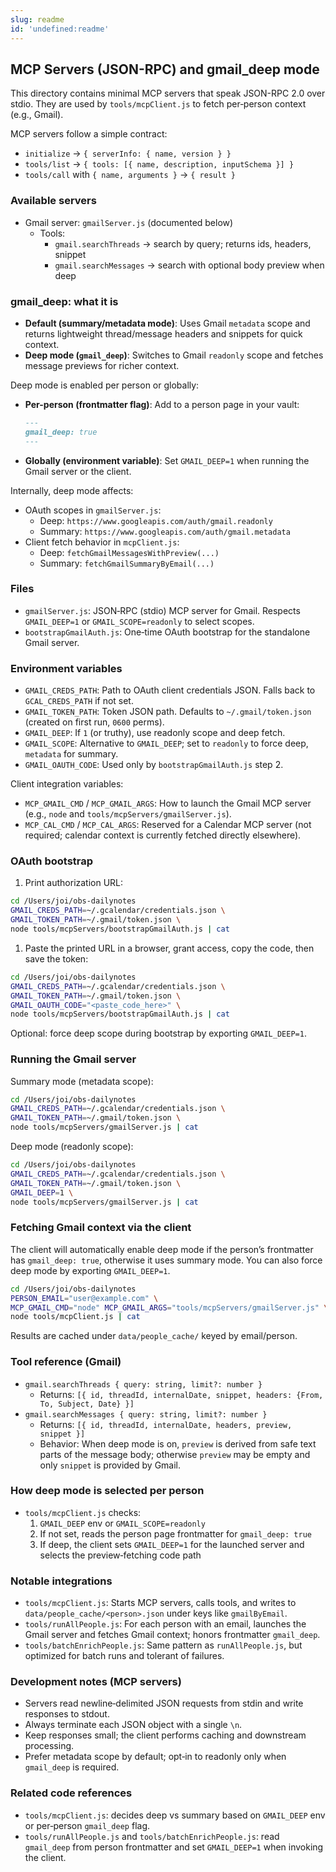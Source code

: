 ```yaml
---
slug: readme
id: 'undefined:readme'
---
```

## MCP Servers (JSON-RPC) and gmail_deep mode

This directory contains minimal MCP servers that speak JSON-RPC 2.0 over stdio. They are used by `tools/mcpClient.js` to fetch per‑person context (e.g., Gmail).

MCP servers follow a simple contract:

- `initialize` → `{ serverInfo: { name, version } }`
- `tools/list` → `{ tools: [{ name, description, inputSchema }] }`
- `tools/call` with `{ name, arguments }` → `{ result }`

### Available servers

- Gmail server: `gmailServer.js` (documented below)
  - Tools:
    - `gmail.searchThreads` → search by query; returns ids, headers, snippet
    - `gmail.searchMessages` → search with optional body preview when deep

### gmail_deep: what it is

- **Default (summary/metadata mode)**: Uses Gmail `metadata` scope and returns lightweight thread/message headers and snippets for quick context.
- **Deep mode (`gmail_deep`)**: Switches to Gmail `readonly` scope and fetches message previews for richer context.

Deep mode is enabled per person or globally:

- **Per-person (frontmatter flag)**: Add to a person page in your vault:

  ```markdown
  ---
  gmail_deep: true
  ---
  ```

- **Globally (environment variable)**: Set `GMAIL_DEEP=1` when running the Gmail server or the client.

Internally, deep mode affects:

- OAuth scopes in `gmailServer.js`:
  - Deep: `https://www.googleapis.com/auth/gmail.readonly`
  - Summary: `https://www.googleapis.com/auth/gmail.metadata`
- Client fetch behavior in `mcpClient.js`:
  - Deep: `fetchGmailMessagesWithPreview(...)`
  - Summary: `fetchGmailSummaryByEmail(...)`

### Files

- `gmailServer.js`: JSON‑RPC (stdio) MCP server for Gmail. Respects `GMAIL_DEEP=1` or `GMAIL_SCOPE=readonly` to select scopes.
- `bootstrapGmailAuth.js`: One‑time OAuth bootstrap for the standalone Gmail server.

### Environment variables

- `GMAIL_CREDS_PATH`: Path to OAuth client credentials JSON. Falls back to `GCAL_CREDS_PATH` if not set.
- `GMAIL_TOKEN_PATH`: Token JSON path. Defaults to `~/.gmail/token.json` (created on first run, `0600` perms).
- `GMAIL_DEEP`: If `1` (or truthy), use readonly scope and deep fetch.
- `GMAIL_SCOPE`: Alternative to `GMAIL_DEEP`; set to `readonly` to force deep, `metadata` for summary.
- `GMAIL_OAUTH_CODE`: Used only by `bootstrapGmailAuth.js` step 2.

Client integration variables:

- `MCP_GMAIL_CMD` / `MCP_GMAIL_ARGS`: How to launch the Gmail MCP server (e.g., `node` and `tools/mcpServers/gmailServer.js`).
- `MCP_CAL_CMD` / `MCP_CAL_ARGS`: Reserved for a Calendar MCP server (not required; calendar context is currently fetched directly elsewhere).

### OAuth bootstrap

1. Print authorization URL:

```bash
cd /Users/joi/obs-dailynotes
GMAIL_CREDS_PATH=~/.gcalendar/credentials.json \
GMAIL_TOKEN_PATH=~/.gmail/token.json \
node tools/mcpServers/bootstrapGmailAuth.js | cat
```

1. Paste the printed URL in a browser, grant access, copy the code, then save the token:

```bash
cd /Users/joi/obs-dailynotes
GMAIL_CREDS_PATH=~/.gcalendar/credentials.json \
GMAIL_TOKEN_PATH=~/.gmail/token.json \
GMAIL_OAUTH_CODE="<paste_code_here>" \
node tools/mcpServers/bootstrapGmailAuth.js | cat
```

Optional: force deep scope during bootstrap by exporting `GMAIL_DEEP=1`.

### Running the Gmail server

Summary mode (metadata scope):

```bash
cd /Users/joi/obs-dailynotes
GMAIL_CREDS_PATH=~/.gcalendar/credentials.json \
GMAIL_TOKEN_PATH=~/.gmail/token.json \
node tools/mcpServers/gmailServer.js | cat
```

Deep mode (readonly scope):

```bash
cd /Users/joi/obs-dailynotes
GMAIL_CREDS_PATH=~/.gcalendar/credentials.json \
GMAIL_TOKEN_PATH=~/.gmail/token.json \
GMAIL_DEEP=1 \
node tools/mcpServers/gmailServer.js | cat
```

### Fetching Gmail context via the client

The client will automatically enable deep mode if the person’s frontmatter has `gmail_deep: true`, otherwise it uses summary mode. You can also force deep mode by exporting `GMAIL_DEEP=1`.

```bash
cd /Users/joi/obs-dailynotes
PERSON_EMAIL="user@example.com" \
MCP_GMAIL_CMD="node" MCP_GMAIL_ARGS="tools/mcpServers/gmailServer.js" \
node tools/mcpClient.js | cat
```

Results are cached under `data/people_cache/` keyed by email/person.

### Tool reference (Gmail)

- `gmail.searchThreads { query: string, limit?: number }`
  - Returns: `[{ id, threadId, internalDate, snippet, headers: {From, To, Subject, Date} }]`
- `gmail.searchMessages { query: string, limit?: number }`
  - Returns: `[{ id, threadId, internalDate, headers, preview, snippet }]`
  - Behavior: When deep mode is on, `preview` is derived from safe text parts of the message body; otherwise `preview` may be empty and only `snippet` is provided by Gmail.

### How deep mode is selected per person

- `tools/mcpClient.js` checks:
  1. `GMAIL_DEEP` env or `GMAIL_SCOPE=readonly`
  1. If not set, reads the person page frontmatter for `gmail_deep: true`
  1. If deep, the client sets `GMAIL_DEEP=1` for the launched server and selects the preview‑fetching code path

### Notable integrations

- `tools/mcpClient.js`: Starts MCP servers, calls tools, and writes to `data/people_cache/<person>.json` under keys like `gmailByEmail`.
- `tools/runAllPeople.js`: For each person with an email, launches the Gmail server and fetches Gmail context; honors frontmatter `gmail_deep`.
- `tools/batchEnrichPeople.js`: Same pattern as `runAllPeople.js`, but optimized for batch runs and tolerant of failures.

### Development notes (MCP servers)

- Servers read newline‑delimited JSON requests from stdin and write responses to stdout.
- Always terminate each JSON object with a single `\n`.
- Keep responses small; the client performs caching and downstream processing.
- Prefer metadata scope by default; opt‑in to readonly only when `gmail_deep` is required.

### Related code references

- `tools/mcpClient.js`: decides deep vs summary based on `GMAIL_DEEP` env or per‑person `gmail_deep` flag.
- `tools/runAllPeople.js` and `tools/batchEnrichPeople.js`: read `gmail_deep` from person frontmatter and set `GMAIL_DEEP=1` when invoking the client.


